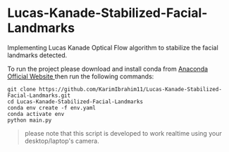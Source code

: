 # Lucas-Kanade-Stabilized-Facial-Landmarks
Implementing Lucas Kanade Optical Flow algorithm to stabilize the facial landmarks detected.

To run the project please download and install conda from [ Anaconda Official Website ](https://www.anaconda.com/) then run the following commands:
```
git clone https://github.com/KarimIbrahim11/Lucas-Kanade-Stabilized-Facial-Landmarks.git
cd Lucas-Kanade-Stabilized-Facial-Landmarks
conda env create -f env.yaml
conda activate env
python main.py
```
> please note that this script is developed to work realtime using your desktop/laptop's camera.
